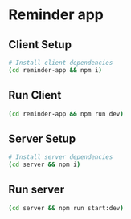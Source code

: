 # Reminder app

## Client Setup

```sh
# Install client dependencies
(cd reminder-app && npm i)
```

## Run Client

```sh
(cd reminder-app && npm run dev)
```

## Server Setup

```sh
# Install server dependencies
(cd server && npm i)
```

## Run server

```sh
(cd server && npm run start:dev)
```

